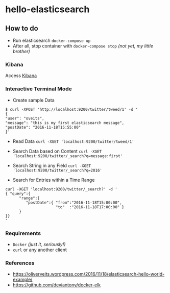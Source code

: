 # hello-elasticsearch

## How to do

- Run elasticsearch `docker-compose up`
- After all, stop container with `docker-compose stop` _(not yet, my little brother)_

### Kibana

Access [Kibana](http://localhost:5601)

### Interactive Terminal Mode
- Create sample Data

```console
$ curl -XPOST 'http://localhost:9200/twitter/tweed/1' -d '
{
"user": "oveits",
"message": "this is my first elasticsearch message",
"postDate": "2016-11-18T15:55:00"
}'
```

- Read Data `curl -XGET 'localhost:9200/twitter/tweed/1'`
- Search Data based on Content `curl -XGET 'localhost:9200/twitter/_search?q=message:first'`
- Search String in any Field `curl -XGET 'localhost:9200/twitter/_search?q=2016'`

- Search for Entries within a Time Range
```console
curl -XGET 'localhost:9200/twitter/_search?' -d '
{ "query":{
      "range":{
         "postDate":{ "from":"2016-11-18T15:00:00",
                      "to"  :"2016-11-18T17:00:00" }
      }
}}
'
```

### Requirements

- `Docker` _(just it, seriously!)_
- `curl` or any another client

### References

- https://oliverveits.wordpress.com/2016/11/18/elasticsearch-hello-world-example/
- https://github.com/deviantony/docker-elk

